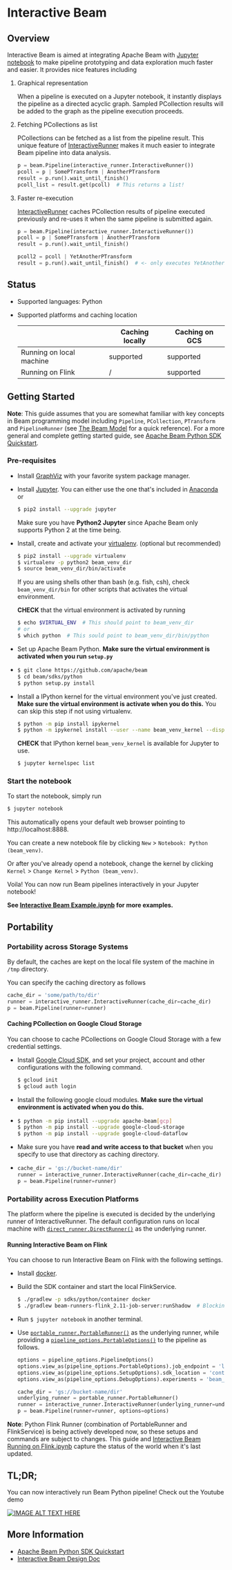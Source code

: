 <!--
    Licensed to the Apache Software Foundation (ASF) under one
    or more contributor license agreements.  See the NOTICE file
    distributed with this work for additional information
    regarding copyright ownership.  The ASF licenses this file
    to you under the Apache License, Version 2.0 (the
    "License"); you may not use this file except in compliance
    with the License.  You may obtain a copy of the License at

      http://www.apache.org/licenses/LICENSE-2.0

    Unless required by applicable law or agreed to in writing,
    software distributed under the License is distributed on an
    "AS IS" BASIS, WITHOUT WARRANTIES OR CONDITIONS OF ANY
    KIND, either express or implied.  See the License for the
    specific language governing permissions and limitations
    under the License.
-->

# Interactive Beam

## Overview

Interactive Beam is aimed at integrating Apache Beam with
[Jupyter notebook](http://jupyter.org/) to make pipeline prototyping and data
exploration much faster and easier. It provides nice features including

1.  Graphical representation

    When a pipeline is executed on a Jupyter notebook, it instantly displays the
    pipeline as a directed acyclic graph. Sampled PCollection results will be
    added to the graph as the pipeline execution proceeds.

2.  Fetching PCollections as list

    PCollections can be fetched as a list from the pipeline result. This unique
    feature of
    [InteractiveRunner](https://github.com/apache/beam/blob/master/sdks/python/apache_beam/runners/interactive/interactive_runner.py)
    makes it much easier to integrate Beam pipeline into data analysis.

    ```python
    p = beam.Pipeline(interactive_runner.InteractiveRunner())
    pcoll = p | SomePTransform | AnotherPTransform
    result = p.run().wait_until_finish()
    pcoll_list = result.get(pcoll)  # This returns a list!
    ```

3.  Faster re-execution

    [InteractiveRunner](https://github.com/apache/beam/blob/master/sdks/python/apache_beam/runners/interactive/interactive_runner.py)
    caches PCollection results of pipeline executed previously and re-uses it
    when the same pipeline is submitted again.

    ```python
    p = beam.Pipeline(interactive_runner.InteractiveRunner())
    pcoll = p | SomePTransform | AnotherPTransform
    result = p.run().wait_until_finish()

    pcoll2 = pcoll | YetAnotherPTransform
    result = p.run().wait_until_finish()  # <- only executes YetAnotherPTransform
    ```

## Status

*   Supported languages: Python
*   Supported platforms and caching location

    |                          | Caching locally | Caching on GCS |
    | ------------------------ | --------------- | -------------- |
    | Running on local machine | supported       | supported      |
    | Running on Flink         | /               | supported      |

## Getting Started

**Note**: This guide assumes that you are somewhat familiar with key concepts in
Beam programming model including `Pipeline`, `PCollection`, `PTransform` and
`PipelineRunner` (see
[The Beam Model](https://github.com/apache/beam/tree/master#the-beam-model) for
a quick reference). For a more general and complete getting started guide, see
[Apache Beam Python SDK Quickstart](https://beam.apache.org/get-started/quickstart-py/).

### Pre-requisites

*   Install [GraphViz](https://www.graphviz.org/download/) with your favorite
    system package manager.

-   Install [Jupyter](https://jupyter.org/). You can either use the one that's
    included in [Anaconda](https://www.anaconda.com/download/) or

    ```bash
    $ pip2 install --upgrade jupyter
    ```

    Make sure you have **Python2 Jupyter** since Apache Beam only supports
    Python 2 at the time being.

-   Install, create and activate your [virtualenv](https://virtualenv.pypa.io/).
    (optional but recommended)

    ```bash
    $ pip2 install --upgrade virtualenv
    $ virtualenv -p python2 beam_venv_dir
    $ source beam_venv_dir/bin/activate
    ```

    If you are using shells other than bash (e.g. fish, csh), check
    `beam_venv_dir/bin` for other scripts that activates the virtual
    environment.

    **CHECK** that the virtual environment is activated by running

    ```bash
    $ echo $VIRTUAL_ENV  # This should point to beam_venv_dir
    # or
    $ which python  # This sould point to beam_venv_dir/bin/python
    ```

*   Set up Apache Beam Python. **Make sure the virtual environment is activated
    when you run `setup.py`**

*   ```bash
    $ git clone https://github.com/apache/beam
    $ cd beam/sdks/python
    $ python setup.py install
    ```

-   Install a IPython kernel for the virtual environment you've just created.
    **Make sure the virtual environment is activate when you do this.** You can
    skip this step if not using virtualenv.

    ```bash
    $ python -m pip install ipykernel
    $ python -m ipykernel install --user --name beam_venv_kernel --display-name "Python (beam_venv)"
    ```

    **CHECK** that IPython kernel `beam_venv_kernel` is available for Jupyter to
    use.

    ```bash
    $ jupyter kernelspec list
    ```

### Start the notebook

To start the notebook, simply run

```bash
$ jupyter notebook
```

This automatically opens your default web browser pointing to
http://localhost:8888.

You can create a new notebook file by clicking `New` > `Notebook: Python
(beam_venv)`.

Or after you've already opend a notebook, change the kernel by clicking
`Kernel` > `Change Kernel` > `Python (beam_venv)`.

Voila! You can now run Beam pipelines interactively in your Jupyter notebook!

**See [Interactive Beam Example.ipynb](examples/Interactive%20Beam%20Example.ipynb)
for more examples.**

## Portability

### Portability across Storage Systems

By default, the caches are kept on the local file system of the machine in
`/tmp` directory.

You can specify the caching directory as follows

```python
cache_dir = 'some/path/to/dir'
runner = interactive_runner.InteractiveRunner(cache_dir=cache_dir)
p = beam.Pipeline(runner=runner)
```

#### Caching PCollection on Google Cloud Storage

You can choose to cache PCollections on Google Cloud Storage with a few
credential settings.

*   Install [Google Cloud SDK](cloud.google.com/sdk), and set your project,
    account and other configurations with the following command.

    ```bash
    $ gcloud init
    $ gcloud auth login
    ```

*   Install the following google cloud modules. **Make sure the virtual
    environment is activated when you do this.**

*   ```bash
    $ python -m pip install --upgrade apache-beam[gcp]
    $ python -m pip install --upgrade google-cloud-storage
    $ python -m pip install --upgrade google-cloud-dataflow
    ```

*   Make sure you have **read and write access to that bucket** when you specify
    to use that directory as caching directory.

*   ```python
    cache_dir = 'gs://bucket-name/dir'
    runner = interactive_runner.InteractiveRunner(cache_dir=cache_dir)
    p = beam.Pipeline(runner=runner)
    ```

### Portability across Execution Platforms

The platform where the pipeline is executed is decided by the underlying runner
of InteractiveRunner. The default configuration runs on local machine with
[`direct_runner.DirectRunner()`](https://github.com/apache/beam/blob/master/sdks/python/apache_beam/runners/direct/direct_runner.py)
as the underlying runner.

#### Running Interactive Beam on Flink

You can choose to run Interactive Beam on Flink with the following settings.

*   Install [docker](https://www.docker.com/).

*   Build the SDK container and start the local FlinkService.

    ```bash
    $ ./gradlew -p sdks/python/container docker
    $ ./gradlew beam-runners-flink_2.11-job-server:runShadow  # Blocking
    ```

*   Run `$ jupyter notebook` in another terminal.

*   Use
    [`portable_runner.PortableRunner()`](https://github.com/apache/beam/blob/master/sdks/python/apache_beam/runners/portability/portable_runner.py)
    as the underlying runner, while providing a
    [`pipeline_options.PortableOptions()`](https://github.com/apache/beam/blob/master/sdks/python/apache_beam/options/pipeline_options.py)
    to the pipeline as follows.

    ```python
    options = pipeline_options.PipelineOptions()
    options.view_as(pipeline_options.PortableOptions).job_endpoint = 'localhost:8099'
    options.view_as(pipeline_options.SetupOptions).sdk_location = 'container'
    options.view_as(pipeline_options.DebugOptions).experiments = 'beam_fn_api'

    cache_dir = 'gs://bucket-name/dir'
    underlying_runner = portable_runner.PortableRunner()
    runner = interactive_runner.InteractiveRunner(underlying_runner=underlying_runner, cache_dir=cache_dir)
    p = beam.Pipeline(runner=runner, options=options)
    ```

**Note**: Python Flink Runner (combination of PortableRunner and FlinkService)
is being actively developed now, so these setups and commands are subject to
changes. This guide and
[Interactive Beam Running on Flink.ipynb](examples/Interactive%20Beam%20Running%20on%20Flink.ipynb)
capture the status of the world when it's last updated.

## TL;DR;

You can now interactively run Beam Python pipeline! Check out the Youtube demo

[![IMAGE ALT TEXT HERE](https://img.youtube.com/vi/c5CjA1e3Cqw/0.jpg)](https://www.youtube.com/watch?v=c5CjA1e3Cqw)

## More Information

*   [Apache Beam Python SDK Quickstart](https://beam.apache.org/get-started/quickstart-py/)
*   [Interactive Beam Design Doc](https://docs.google.com/document/d/10bTc97GN5Wk-nhwncqNq9_XkJFVVy0WLT4gPFqP6Kmw/edit?usp=sharing)
